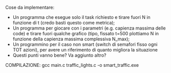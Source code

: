 Cose da implementare:

- Un programma che esegue solo il task richiesto e tirare fuori N in funzione di t (credo basti questo come metrica);
- Un programma per giocare con i parametri (e.g. capienza massima delle code) e tirare fuori qualche grafico (tipo, fissato t=500 plottiamo N in funzione della capienza massima complessiva N_max);
- Un programmino per il caso non smart (switch di semafori fisso ogni TOT azioni), per avere un riferimento di quanto migliora la situazione
- Questi punti vanno bene? Va aggiunto altro?

COMPILAZIONE: gcc main.c traffic_lights.c -o smart_traffic.exe
